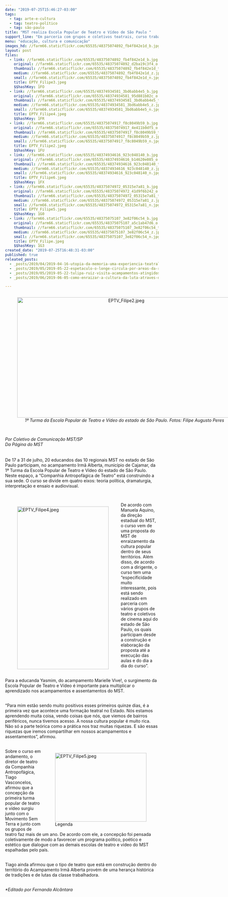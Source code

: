 ```yaml
---
date: "2019-07-25T15:46:27-03:00"
tags:
  - tag: arte-e-cultura
  - tag: teatro-político
  - tag: são-paulo
title: "MST realiza Escola Popular de Teatro e Vídeo de São Paulo "
support_line: "Em parceria com grupos e coletivos teatrais, curso trabalha teoria política, dramaturgia, interpretação e ensaio e audiovisual"
menu: "educação, cultura e comunicação"
images_hd: //farm66.staticflickr.com/65535/48375074892_fb4f842e1d_b.jpg
layout: post
files:
  - link: //farm66.staticflickr.com/65535/48375074892_fb4f842e1d_b.jpg
    original: //farm66.staticflickr.com/65535/48375074892_d2ba19c3f4_o.jpg
    thumbnail: //farm66.staticflickr.com/65535/48375074892_fb4f842e1d_t.jpg
    medium: //farm66.staticflickr.com/65535/48375074892_fb4f842e1d_z.jpg
    small: //farm66.staticflickr.com/65535/48375074892_fb4f842e1d_n.jpg
    title: EPTV_Filipe3.jpeg
    $$hashKey: 1FO
  - link: //farm66.staticflickr.com/65535/48374934581_3bd6abb4e5_b.jpg
    original: //farm66.staticflickr.com/65535/48374934581_95d881b02c_o.jpg
    thumbnail: //farm66.staticflickr.com/65535/48374934581_3bd6abb4e5_t.jpg
    medium: //farm66.staticflickr.com/65535/48374934581_3bd6abb4e5_z.jpg
    small: //farm66.staticflickr.com/65535/48374934581_3bd6abb4e5_n.jpg
    title: EPTV_Filipe4.jpeg
    $$hashKey: 1FR
  - link: //farm66.staticflickr.com/65535/48375074917_f8c8049b59_b.jpg
    original: //farm66.staticflickr.com/65535/48375074917_4e411b0df5_o.jpg
    thumbnail: //farm66.staticflickr.com/65535/48375074917_f8c8049b59_t.jpg
    medium: //farm66.staticflickr.com/65535/48375074917_f8c8049b59_z.jpg
    small: //farm66.staticflickr.com/65535/48375074917_f8c8049b59_n.jpg
    title: EPTV_Filipe2.jpeg
    $$hashKey: 1FU
  - link: //farm66.staticflickr.com/65535/48374934616_923c048140_b.jpg
    original: //farm66.staticflickr.com/65535/48374934616_b14620e085_o.jpg
    thumbnail: //farm66.staticflickr.com/65535/48374934616_923c048140_t.jpg
    medium: //farm66.staticflickr.com/65535/48374934616_923c048140_z.jpg
    small: //farm66.staticflickr.com/65535/48374934616_923c048140_n.jpg
    title: EPTV_Filipe6.jpeg
    $$hashKey: 1FX
  - link: //farm66.staticflickr.com/65535/48375074972_05315e7a81_b.jpg
    original: //farm66.staticflickr.com/65535/48375074972_41d9f6b242_o.jpg
    thumbnail: //farm66.staticflickr.com/65535/48375074972_05315e7a81_t.jpg
    medium: //farm66.staticflickr.com/65535/48375074972_05315e7a81_z.jpg
    small: //farm66.staticflickr.com/65535/48375074972_05315e7a81_n.jpg
    title: EPTV_Filipe5.jpeg
    $$hashKey: 1G0
  - link: //farm66.staticflickr.com/65535/48375075107_3e82f06c54_b.jpg
    original: //farm66.staticflickr.com/65535/48375075107_a5c1ab47d6_o.jpg
    thumbnail: //farm66.staticflickr.com/65535/48375075107_3e82f06c54_t.jpg
    medium: //farm66.staticflickr.com/65535/48375075107_3e82f06c54_z.jpg
    small: //farm66.staticflickr.com/65535/48375075107_3e82f06c54_n.jpg
    title: EPTV_Filipe.jpeg
    $$hashKey: 1G3
created_date: "2019-07-25T16:48:31-03:00"
published: true
releated_posts:
  - _posts/2019/04/2019-04-16-utopia-da-memoria-uma-experiencia-teatral-faz-homenagem-as-assassinados-em-carajas.md
  - _posts/2019/05/2019-05-22-espetaculo-o-longe-circula-por-areas-da-reforma-agraria-no-df.md
  - _posts/2019/05/2019-05-22-tulipa-ruiz-visita-acampamentos-atingidos-pela-mineracao-em-mg.md
  - _posts/2019/06/2019-06-05-como-enraizar-a-cultura-da-luta-atraves-do-teatro.md

---
```

<div style="text-align:center">
<figure class="image" style="display:inline-block"><img alt="EPTV_Filipe2.jpeg" height="394" src="//farm66.staticflickr.com/65535/48375074917_f8c8049b59_b.jpg" width="700" />
<figcaption><em>&nbsp;1&ordf; Turma da Escola Popular de Teatro e V&iacute;deo do estado de S&atilde;o Paulo. Fotos: Filipe Augusto Peres</em></figcaption>
</figure>
</div>

<p><br />
<em>Por Coletivo de Comunica&ccedil;&atilde;o MST/SP<br />
Da P&aacute;gina do MST</em><br />
<br />
<br />
De 17 a 31 de julho, 20 educandos das 10 regionais MST no estado de S&atilde;o Paulo participam, no acampamento Irm&atilde; Alberta, munic&iacute;pio de Cajamar, da 1&ordf; Turma da Escola Popular de Teatro e V&iacute;deo do estado de S&atilde;o Paulo. Neste espa&ccedil;o, a &ldquo;Companhia Antropof&aacute;gica de Teatro&rdquo; est&aacute; construindo a sua sede. O curso se divide em quatro eixos: teoria pol&iacute;tica, dramaturgia, interpreta&ccedil;&atilde;o e ensaio e audiovisual.</p>

<p>&nbsp;</p>

<figure class="image" style="float:left"><img alt="EPTV_Filipe4.jpeg" height="533" src="//farm66.staticflickr.com/65535/48374934581_3bd6abb4e5_b.jpg" width="300" />
<figcaption></figcaption>
</figure>

<p>De acordo com Manuela Aquino, da dire&ccedil;&atilde;o estadual do MST, o curso vem de uma proposta do MST de enraizamento da cultura popular dentro de seus territ&oacute;rios. Al&eacute;m disso, de acordo com a dirigente, o curso tem uma &ldquo;especificidade muito interessante, pois est&aacute; sendo realizado em parceria com v&aacute;rios grupos de teatro e coletivos de cinema aqui do estado de S&atilde;o Paulo, os quais participam desde a constru&ccedil;&atilde;o e elabora&ccedil;&atilde;o da proposta at&eacute; a execu&ccedil;&atilde;o das aulas e do dia a dia do curso&rdquo;.<br />
&nbsp;</p>

<p>Para a educanda Yasmim, do acampamento Marielle Vive!, o surgimento da Escola Popular de Teatro e V&iacute;deo &eacute; importante para multiplicar o aprendizado nos acampamentos e assentamentos do MST.<br />
&nbsp;</p>

<p>&ldquo;Para mim est&atilde;o sendo muito positivos esses primeiros quinze dias, &eacute; a primeira vez que acontece uma forma&ccedil;&atilde;o teatral no Estado. N&oacute;s estamos aprendendo muita coisa, vendo coisas que n&oacute;s, que viemos de bairros perif&eacute;ricos, nunca tivemos acesso. A nossa cultura popular &eacute; muito rica. N&atilde;o s&oacute; a parte te&oacute;rica como a pr&aacute;tica nos traz muitas riquezas. E s&atilde;o essas riquezas que iremos compartilhar em nossos acampamentos e assentamentos&rdquo;, afirmou.<br />
&nbsp;</p>

<figure class="image" style="float:right"><img alt="EPTV_Filipe5.jpeg" height="225" src="//farm66.staticflickr.com/65535/48375074972_05315e7a81_b.jpg" width="300" />
<figcaption>Legenda</figcaption>
</figure>

<p>Sobre o curso em andamento, o diretor de teatro da Companhia Antropof&aacute;gica, Tiago Vasconcelos, afirmou que a concep&ccedil;&atilde;o da primeira turma popular de teatro e v&iacute;deo surgiu junto com o Movimento Sem Terra e junto com os grupos de teatro faz mais de um ano. De acordo com ele, a concep&ccedil;&atilde;o foi pensada coletivamente de modo a favorecer um programa pol&iacute;tico, po&eacute;tico e est&eacute;tico que dialogue com as demais escolas de teatro e v&iacute;deo do MST espalhadas pelo pa&iacute;s.<br />
&nbsp;</p>

<p>Tiago ainda afirmou que o tipo de teatro que est&aacute; em constru&ccedil;&atilde;o dentro do territ&oacute;rio do Acampamento Irm&atilde; Alberta prov&eacute;m de uma heran&ccedil;a hist&oacute;rica de tradi&ccedil;&otilde;es e de lutas da classe trabalhadora.</p>

<p><br />
<em>*Editado por Fernanda Alc&acirc;ntara</em></p>
